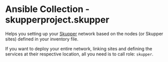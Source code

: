 # Ansible Collection - skupperproject.skupper

Helps you setting up your [Skupper](https://skupper.io) network based on the nodes (or Skupper sites)
defined in your inventory file.

If you want to deploy your entire network, linking sites and defining the services at their respective
location, all you need is to call role: `skupper`.

